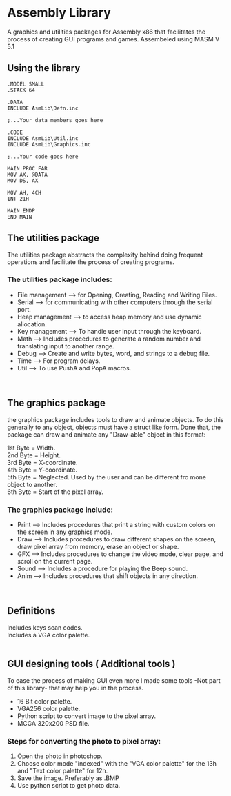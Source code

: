 # Assembly Library
A graphics and utilities packages for Assembly x86 that facilitates the process of creating GUI programs and games.
Assembeled using MASM V 5.1

## Using the library
```assembly
.MODEL SMALL
.STACK 64

.DATA
INCLUDE AsmLib\Defn.inc

;...Your data members goes here

.CODE
INCLUDE AsmLib\Util.inc
INCLUDE AsmLib\Graphics.inc

;...Your code goes here

MAIN PROC FAR
MOV AX, @DATA
MOV DS, AX

MOV AH, 4CH
INT 21H
            
MAIN ENDP
END MAIN
```

## The utilities package
The utilities package abstracts the complexity behind doing frequent operations and facilitate the process of creating programs.
 <br> 
### The utilities package includes:
* File management --> for Opening, Creating, Reading and Writing Files.
* Serial --> for communicating with other computers through the serial port.
* Heap management --> to access heap memory and use dynamic allocation.
* Key management --> To handle user input through the keyboard.
* Math --> Includes procedures to generate a random number and translating input to another range.
* Debug --> Create and write bytes, word, and strings to a debug file.
* Time --> For program delays.
* Util --> To use PushA and PopA macros. 
<br> 

## The graphics package
the graphics package includes tools to draw and animate objects. To do this generally to any object, objects must have a struct like form. Done that, the package can draw and animate any "Draw-able" object in this format:  
  
1st Byte = Width.  
2nd Byte = Height.  
3rd Byte = X-coordinate.  
4th Byte = Y-coordinate.  
5th Byte = Neglected. Used by the user and can be different fro mone object to another.  
6th Byte = Start of the pixel array.  

### The graphics package include:
* Print --> Includes procedures that print a string with custom colors on the screen in any graphics mode.
* Draw --> Includes procedures to draw different shapes on the screen, draw pixel array from memory, erase an object or shape.
* GFX --> Includes procedures to change the video mode, clear page, and scroll on the current page.
* Sound --> Includes a procedure for playing the Beep sound.
* Anim --> Includes procedures that shift objects in any direction. 
<br> 

## Definitions
Includes keys scan codes.  
Includes a VGA color palette.  
<br> 

## GUI designing tools ( Additional tools )
To ease the process of making GUI even more I made some tools -Not part of this library- that may help you in the process.
* 16 Bit color palette.
* VGA256 color palette.
* Python script to convert image to the pixel array.
* MCGA 320x200 PSD file.
   
### Steps for converting the photo to pixel array:
1. Open the photo in photoshop.
2. Choose color mode "indexed" with the "VGA color palette" for the 13h and "Text color palette" for 12h.
3. Save the image. Preferably as .BMP
4. Use python script to get photo data.
